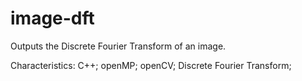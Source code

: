 # image-dft
Outputs the Discrete Fourier Transform of an image. 

Characteristics: C++; openMP; openCV; Discrete Fourier Transform;
